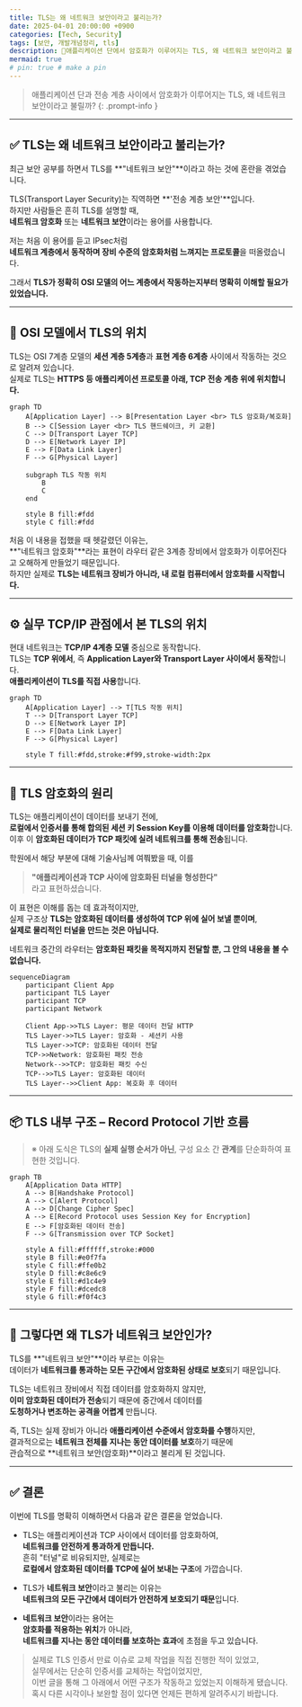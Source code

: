 ```yaml
---
title: TLS는 왜 네트워크 보안이라고 불리는가?
date: 2025-04-01 20:00:00 +0900
categories: [Tech, Security]
tags: [보안, 개발개념정리, tls] 
description: 🔐애플리케이션 단에서 암호화가 이루어지는 TLS, 왜 네트워크 보안이라고 불리는지 알아봅시다.
mermaid: true
# pin: true # make a pin
---
```


> 애플리케이션 단과 전송 계층 사이에서 암호화가 이루어지는 TLS, 왜 네트워크 보안이라고 불릴까?
{: .prompt-info }

---

## ✅ TLS는 왜 네트워크 보안이라고 불리는가?

최근 보안 공부를 하면서 TLS를 **"네트워크 보안"**이라고 하는 것에 혼란을 겪었습니다.

TLS(Transport Layer Security)는 직역하면 **'전송 계층 보안'**입니다.  
하지만 사람들은 흔히 TLS를 설명할 때,  
**네트워크 암호화** 또는 **네트워크 보안**이라는 용어를 사용합니다.  

저는 처음 이 용어를 듣고 IPsec처럼  
**네트워크 계층에서 동작하며 장비 수준의 암호화처럼 느껴지는 프로토콜**을 떠올렸습니다.

그래서 **TLS가 정확히 OSI 모델의 어느 계층에서 작동하는지부터 명확히 이해할 필요가 있었습니다.**  

---

## 🧱 OSI 모델에서 TLS의 위치

TLS는 OSI 7계층 모델의 **세션 계층 5계층**과 **표현 계층 6계층** 사이에서 작동하는 것으로 알려져 있습니다.  
실제로 TLS는 **HTTPS 등 애플리케이션 프로토콜 아래, TCP 전송 계층 위에 위치합니다.**

```mermaid
graph TD
    A[Application Layer] --> B[Presentation Layer <br> TLS 암호화/복호화]
    B --> C[Session Layer <br> TLS 핸드쉐이크, 키 교환]
    C --> D[Transport Layer TCP]
    D --> E[Network Layer IP]
    E --> F[Data Link Layer]
    F --> G[Physical Layer]

    subgraph TLS 작동 위치
        B
        C
    end

    style B fill:#fdd
    style C fill:#fdd
```

처음 이 내용을 접했을 때 헷갈렸던 이유는,  
**"네트워크 암호화"**라는 표현이 라우터 같은 3계층 장비에서 암호화가 이루어진다고 오해하게 만들었기 때문입니다.  
하지만 실제로 **TLS는 네트워크 장비가 아니라, 내 로컬 컴퓨터에서 암호화를 시작합니다.**

---

## ⚙️ 실무 TCP/IP 관점에서 본 TLS의 위치

현대 네트워크는 **TCP/IP 4계층 모델** 중심으로 동작합니다.  
TLS는 **TCP 위에서**, 즉 **Application Layer와 Transport Layer 사이에서 동작**합니다.  
**애플리케이션이 TLS를 직접 사용**합니다.

```mermaid
graph TD
    A[Application Layer] --> T[TLS 작동 위치]
    T --> D[Transport Layer TCP]
    D --> E[Network Layer IP]
    E --> F[Data Link Layer]
    F --> G[Physical Layer]

    style T fill:#fdd,stroke:#f99,stroke-width:2px
```

---

## 🔐 TLS 암호화의 원리

TLS는 애플리케이션이 데이터를 보내기 전에,  
**로컬에서 인증서를 통해 합의된 세션 키 Session Key를 이용해 데이터를 암호화**합니다.  
이후 이 **암호화된 데이터가 TCP 패킷에 실려 네트워크를 통해 전송**됩니다.

학원에서 해당 부분에 대해 기술사님께 여쭤봤을 때, 이를  
> **"애플리케이션과 TCP 사이에 암호화된 터널을 형성한다"**  
라고 표현하셨습니다.

이 표현은 이해를 돕는 데 효과적이지만,  
실제 구조상 **TLS는 암호화된 데이터를 생성하여 TCP 위에 실어 보낼 뿐이며**,  
**실제로 물리적인 터널을 만드는 것은 아닙니다.**

네트워크 중간의 라우터는 
**암호화된 패킷을 목적지까지 전달할 뿐, 그 안의 내용을 볼 수 없습니다.**

```mermaid
sequenceDiagram
    participant Client App
    participant TLS Layer
    participant TCP
    participant Network

    Client App->>TLS Layer: 평문 데이터 전달 HTTP
    TLS Layer->>TLS Layer: 암호화 - 세션키 사용
    TLS Layer->>TCP: 암호화된 데이터 전달
    TCP->>Network: 암호화된 패킷 전송
    Network-->>TCP: 암호화된 패킷 수신
    TCP-->>TLS Layer: 암호화된 데이터
    TLS Layer-->>Client App: 복호화 후 데이터
```

---

## 📦 TLS 내부 구조 – Record Protocol 기반 흐름

> ※ 아래 도식은 TLS의 **실제 실행 순서가 아닌**, 구성 요소 간 **관계**를 단순화하여 표현한 것입니다.

```mermaid
graph TB
    A[Application Data HTTP]
    A --> B[Handshake Protocol]
    A --> C[Alert Protocol]
    A --> D[Change Cipher Spec]
    A --> E[Record Protocol uses Session Key for Encryption]
    E --> F[암호화된 데이터 전송]
    F --> G[Transmission over TCP Socket]

    style A fill:#ffffff,stroke:#000
    style B fill:#e0f7fa
    style C fill:#ffe0b2
    style D fill:#c8e6c9
    style E fill:#d1c4e9
    style F fill:#dcedc8
    style G fill:#f0f4c3
```

---

## 📌 그렇다면 왜 TLS가 네트워크 보안인가?

TLS를 **"네트워크 보안"**이라 부르는 이유는  
데이터가 **네트워크를 통과하는 모든 구간에서 암호화된 상태로 보호**되기 때문입니다.  

TLS는 네트워크 장비에서 직접 데이터를 암호화하지 않지만,  
**이미 암호화된 데이터가 전송**되기 때문에 중간에서 데이터를  
**도청하거나 변조하는 공격을 어렵게** 만듭니다.

즉, TLS는 실제 장비가 아니라 **애플리케이션 수준에서 암호화를 수행**하지만,  
결과적으로는 **네트워크 전체를 지나는 동안 데이터를 보호**하기 때문에  
관습적으로 **네트워크 보안(암호화)**이라고 불리게 된 것입니다.

---

## ✅ 결론

이번에 TLS를 명확히 이해하면서 다음과 같은 결론을 얻었습니다.

- TLS는 애플리케이션과 TCP 사이에서 데이터를 암호화하여,  
  **네트워크를 안전하게 통과하게 만듭니다.**  
  흔히 "터널"로 비유되지만, 실제로는  
  **로컬에서 암호화된 데이터를 TCP에 실어 보내는 구조**에 가깝습니다.

- TLS가 **네트워크 보안**이라고 불리는 이유는  
  **네트워크의 모든 구간에서 데이터가 안전하게 보호되기 때문**입니다.

- **네트워크 보안**이라는 용어는  
  **암호화를 적용하는 위치**가 아니라,  
  **네트워크를 지나는 동안 데이터를 보호하는 효과**에 초점을 두고 있습니다.

> 실제로 TLS 인증서 만료 이슈로 교체 작업을 직접 진행한 적이 있었고,  
> 실무에서는 단순히 인증서를 교체하는 작업이었지만,  
> 이번 글을 통해 그 아래에서 어떤 구조가 작동하고 있었는지 이해하게 됐습니다.  
> 혹시 다른 시각이나 보완할 점이 있다면 언제든 편하게 알려주시기 바랍니다.